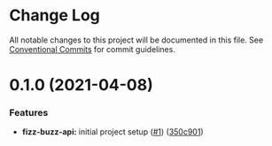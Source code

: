 # Change Log

All notable changes to this project will be documented in this file.
See [Conventional Commits](https://conventionalcommits.org) for commit guidelines.

# 0.1.0 (2021-04-08)


### Features

* **fizz-buzz-api:** initial project setup ([#1](https://github.com/stormreply/fizz-buzz-api/issues/1)) ([350c901](https://github.com/stormreply/fizz-buzz-api/commit/350c901351a79bd9bdaa2d3b36bbee9312aa5c04))
